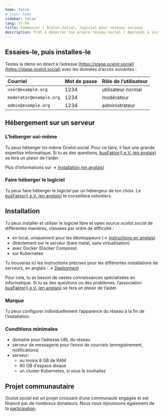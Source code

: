 ```yaml
---
home: false
# icon: home
sidebar: false
lang: fr-FR
title: Commencer | Ocelot.Social, logiciel pour réseaux sociaux
description: Prêt à démarrer ton propre réseau social ? Apprends à installer le logiciel ocelot.social pour un auto-hébergement ou chez un fournisseur de ton choix.
---
```


## Essaies-le, puis installes-le

Testes la démo en direct à l’adresse
[https://stage.ocelot.social](https://stage.ocelot.social)
avec les données d’accès suivantes :

| Courriel                | Mot de passe | Rôle de l’utilisateur |
| :---                    | :---         | :---                  |
| `user@example.org`      | 1234         | utilisateur normal    |
| `moderator@example.org` | 1234         | modérateur            |
| `admin@example.org`     | 1234         | administrateur        |

## Hébergement sur un serveur

### L’héberger soi-même

Tu peux héberger toi-même Ocelot.social.
Pour ce faire, il faut une grande expertise informatique.
Si tu as des questions, [busFaktor() e.V. (en anglais)](https://busfaktor.org/en/) se fera un plaisir de t’aider.

Plus d’informations sur → [Installation (en anglais)](#installation)

### Faire héberger le logiciel

Tu peux faire héberger le logiciel par un hébergeur de ton choix.
Le [busFaktor() e.V. (en anglais)](https://busfaktor.org/en/) te conseillera volontiers.

## Installation

Tu peux installer et utiliser le logiciel libre et open source *ocelot.social* de différentes manières, classées par ordre de difficulté :

- en local, uniquement pour les développeurs (→ [instructions en anglais](https://docs.ocelot.social/))
- directement sur le serveur (bare metal, sans virtualisation)
- avec Docker (Docker Compose)
- sur Kubernetes

Tu trouveras ici les instructions précises pour les différentes installations de serveurs, en anglais :
→ [Deployment](https://docs.ocelot.social/deployment/)

Pour cela, tu as besoin de vastes connaissances spécialisées en informatique. Si tu as des questions ou des problèmes, l’association [busFaktor() e.V. (en anglais)](https://busfaktor.org/en/) se fera un plaisir de t’aider.

### Marque

Tu peux configurer individuellement l’apparence du réseau à la fin de l’installation.

### Conditions minimales

- domaine pour l’adresse URL du réseau
- serveur de messagerie pour l’envoi de courriels (enregistrement, notifications)
- serveur:
  - au moins 8 GB de RAM
  - 80 GB d’espace disque
  - un cluster Kubernetes, si vous le souhaitez

## Projet communautaire

*Ocelot.social* est un projet croissant d’une communauté engagée et est financé par de nombreux donateurs.
Nous nous réjouissons également de ta [participation](/fr/contribute/).
